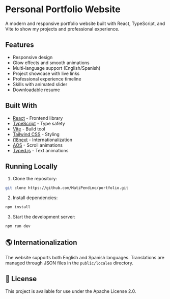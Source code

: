 # Personal Portfolio Website

A modern and responsive portfolio website built with React, TypeScript, and Vite to show my projects and professional experience.

## Features

- Responsive design
- Glow effects and smooth animations
- Multi-language support (English/Spanish)
- Project showcase with live links
- Professional experience timeline
- Skills with animated slider
- Downloadable resume

## Built With

- [React](https://react.dev/) - Frontend library
- [TypeScript](https://www.typescriptlang.org/) - Type safety
- [Vite](https://vitejs.dev/) - Build tool
- [Tailwind CSS](https://tailwindcss.com/) - Styling
- [i18next](https://www.i18next.com/) - Internationalization
- [AOS](https://michalsnik.github.io/aos/) - Scroll animations
- [Typed.js](https://mattboldt.com/demos/typed-js/) - Text animations

## Running Locally

1. Clone the repository:
```bash
git clone https://github.com/MatiPendino/portfolio.git
```

2. Install dependencies:
```bash
npm install
```

3. Start the development server:
```bash
npm run dev
```

## 🌎 Internationalization

The website supports both English and Spanish languages. Translations are managed through JSON files in the `public/locales` directory.

## 📄 License

This project is available for use under the Apache License 2.0.